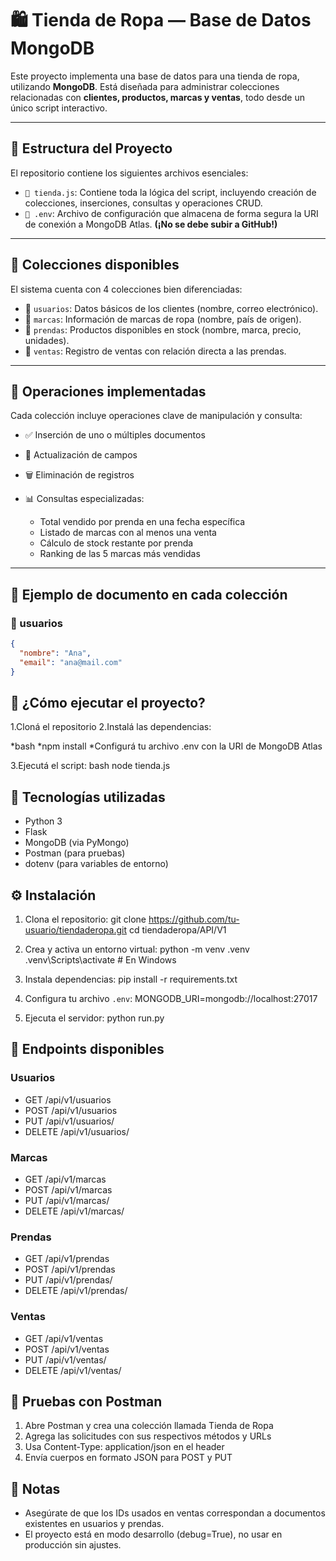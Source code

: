# 🛍️ Tienda de Ropa — Base de Datos MongoDB

Este proyecto implementa una base de datos para una tienda de ropa, utilizando **MongoDB**. Está diseñada para administrar colecciones relacionadas con **clientes, productos, marcas y ventas**, todo desde un único script interactivo.

---

## 📁 Estructura del Proyecto

El repositorio contiene los siguientes archivos esenciales:

- `📜 tienda.js`: Contiene toda la lógica del script, incluyendo creación de colecciones, inserciones, consultas y operaciones CRUD.
- `🔐 .env`: Archivo de configuración que almacena de forma segura la URI de conexión a MongoDB Atlas. **(¡No se debe subir a GitHub!)**

---

## 🧩 Colecciones disponibles

El sistema cuenta con 4 colecciones bien diferenciadas:

- 👤 `usuarios`: Datos básicos de los clientes (nombre, correo electrónico).
- 👟 `marcas`: Información de marcas de ropa (nombre, país de origen).
- 👕 `prendas`: Productos disponibles en stock (nombre, marca, precio, unidades).
- 💸 `ventas`: Registro de ventas con relación directa a las prendas.

---

## 🔧 Operaciones implementadas

Cada colección incluye operaciones clave de manipulación y consulta:

- ✅ Inserción de uno o múltiples documentos
- 🔁 Actualización de campos
- 🗑️ Eliminación de registros
- 📊 Consultas especializadas:

  - Total vendido por prenda en una fecha específica
  - Listado de marcas con al menos una venta
  - Cálculo de stock restante por prenda
  - Ranking de las 5 marcas más vendidas

---

## 🧪 Ejemplo de documento en cada colección

### 👤 usuarios
```json
{
  "nombre": "Ana",
  "email": "ana@mail.com"
}
```
## 🚀 ¿Cómo ejecutar el proyecto?
1.Cloná el repositorio
2.Instalá las dependencias:

*bash
*npm install
*Configurá tu archivo .env con la URI de MongoDB Atlas

3.Ejecutá el script:
bash
node tienda.js

## 🚀 Tecnologías utilizadas

- Python 3
- Flask
- MongoDB (via PyMongo)
- Postman (para pruebas)
- dotenv (para variables de entorno)


## ⚙️ Instalación

1. Clona el repositorio:
   git clone https://github.com/tu-usuario/tiendaderopa.git
   cd tiendaderopa/API/V1

2. Crea y activa un entorno virtual:
   python -m venv .venv
   .venv\Scripts\activate  # En Windows

3. Instala dependencias:
   pip install -r requirements.txt

4. Configura tu archivo `.env`:
   MONGODB_URI=mongodb://localhost:27017

5. Ejecuta el servidor:
   python run.py

## 📮 Endpoints disponibles

### Usuarios
- GET /api/v1/usuarios
- POST /api/v1/usuarios
- PUT /api/v1/usuarios/<id>
- DELETE /api/v1/usuarios/<id>

### Marcas
- GET /api/v1/marcas
- POST /api/v1/marcas
- PUT /api/v1/marcas/<id>
- DELETE /api/v1/marcas/<id>

### Prendas
- GET /api/v1/prendas
- POST /api/v1/prendas
- PUT /api/v1/prendas/<id>
- DELETE /api/v1/prendas/<id>

### Ventas
- GET /api/v1/ventas
- POST /api/v1/ventas
- PUT /api/v1/ventas/<id>
- DELETE /api/v1/ventas/<id>

## 🧪 Pruebas con Postman

1. Abre Postman y crea una colección llamada Tienda de Ropa
2. Agrega las solicitudes con sus respectivos métodos y URLs
3. Usa Content-Type: application/json en el header
4. Envía cuerpos en formato JSON para POST y PUT

## 📌 Notas

- Asegúrate de que los IDs usados en ventas correspondan a documentos existentes en usuarios y prendas.
- El proyecto está en modo desarrollo (debug=True), no usar en producción sin ajustes.





